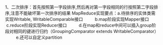 1、二次排序：首先按照第一字段排序,然后再对第一字段相同的行按照第二字段排序,注意不能破坏第一次排序的结果
  MapReduce实现要点：a.待排序的实体类需实现Writable, WritableComparable接口
          b.map阶段实现Mapper接口
          c.reduce阶段实现Reducer接口
          d.在map和reduce中间可以插入group阶段对相同的键进行归约（GroupingComparator extends WritableComparator）
          e.还可以自定义partition
